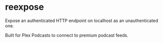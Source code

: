 # reexpose

Expose an authenticated HTTP endpoint on localhost as an unauthenticated one.

Built for Plex Podcasts to connect to premium podcast feeds.

